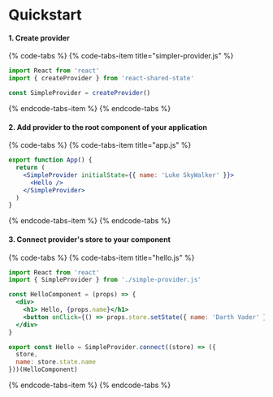 # Quickstart

#### 1. Create provider

{% code-tabs %}
{% code-tabs-item title="simpler-provider.js" %}
```jsx
import React from 'react'
import { createProvider } from 'react-shared-state'

const SimpleProvider = createProvider()
```
{% endcode-tabs-item %}
{% endcode-tabs %}

#### 2. Add provider to the root component of your application

{% code-tabs %}
{% code-tabs-item title="app.js" %}
```jsx
export function App() {
  return (
    <SimpleProvider initialState={{ name: 'Luke SkyWalker' }}>
      <Hello />
    </SimpleProvider>
  )
}

```
{% endcode-tabs-item %}
{% endcode-tabs %}

#### 3. Connect provider's store to your component

{% code-tabs %}
{% code-tabs-item title="hello.js" %}
```jsx
import React from 'react'
import { SimpleProvider } from './simple-provider.js'

const HelloComponent = (props) => {
  <div>
    <h1> Hello, {props.name}</h1>
    <button onClick={() => props.store.setState({ name: 'Darth Vader' })}>Set Name</button>
  </div>
}

export const Hello = SimpleProvider.connect((store) => ({
  store,
  name: store.state.name
}))(HelloComponent) 

```
{% endcode-tabs-item %}
{% endcode-tabs %}

